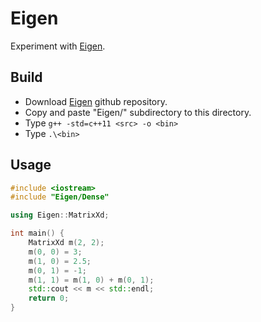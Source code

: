 # Eigen
Experiment with [Eigen]("http://eigen.tuxfamily.org/index.php?title=Main_Page#Download").

## Build
* Download [Eigen]("http://eigen.tuxfamily.org/index.php?title=Main_Page#Download") github repository.
* Copy and paste "Eigen/" subdirectory to this directory.
* Type `g++ -std=c++11 <src> -o <bin>`
* Type `.\<bin>` 

## Usage
```cpp
#include <iostream>
#include "Eigen/Dense"

using Eigen::MatrixXd;

int main() {
    MatrixXd m(2, 2);
    m(0, 0) = 3;
    m(1, 0) = 2.5;
    m(0, 1) = -1;
    m(1, 1) = m(1, 0) + m(0, 1);
    std::cout << m << std::endl;
    return 0;
}
```